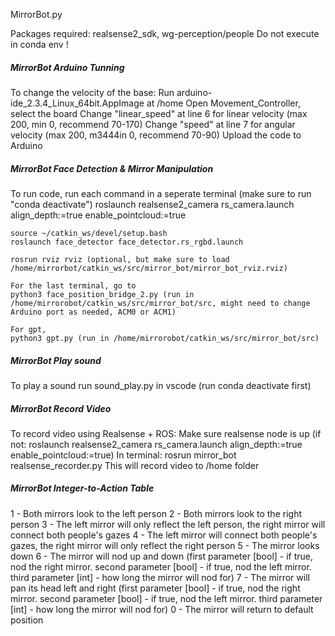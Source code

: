 MirrorBot.py 


Packages required: realsense2_sdk, wg-perception/people
Do not execute in conda env !

##### MirrorBot Arduino Tunning #####
To change the velocity of the base:
	Run arduino-ide_2.3.4_Linux_64bit.AppImage at /home
	Open Movement_Controller, select the board
	Change "linear_speed" at line 6 for linear velocity (max 200, min 0, recommend 70-170)
	Change "speed" at line 7 for angular velocity (max 200, m3444in 0, recommend 70-90)
	Upload the code to Arduino

##### MirrorBot Face Detection & Mirror Manipulation #####

To run code, run each command in a seperate terminal (make sure to run "conda deactivate")
	roslaunch realsense2_camera rs_camera.launch align_depth:=true enable_pointcloud:=true
	
	source ~/catkin_ws/devel/setup.bash
	roslaunch face_detector face_detector.rs_rgbd.launch
	
	rosrun rviz rviz (optional, but make sure to load /home/mirrorbot/catkin_ws/src/mirror_bot/mirror_bot_rviz.rviz)
	
	For the last terminal, go to 
	python3 face_position_bridge_2.py (run in /home/mirrorobot/catkin_ws/src/mirror_bot/src, might need to change Arduino port as needed, ACM0 or ACM1)

	For gpt,
	python3 gpt.py (run in /home/mirrorobot/catkin_ws/src/mirror_bot/src)

##### MirrorBot Play sound #####
To play a sound
	run sound_play.py in vscode (run conda deactivate first)

##### MirrorBot Record Video #####
To record video using Realsense + ROS:
	Make sure realsense node is up (if not: roslaunch realsense2_camera rs_camera.launch align_depth:=true enable_pointcloud:=true)
	In terminal: rosrun mirror_bot realsense_recorder.py
	This will record video to /home folder


##### MirrorBot Integer-to-Action Table
1 - Both mirrors look to the left person
2 - Both mirrors look to the right person
3 - The left mirror will only reflect the left person, the right mirror will connect both people's gazes 
4 - The left mirror will connect both people's gazes, the right mirror will only reflect the right person
5 - The mirror looks down
6 - The mirror will nod up and down (first parameter [bool] - if true, nod the right mirror. second parameter [bool] - if true, nod the left mirror. third parameter [int] - how long the mirror will nod for)
7 - The mirror will pan its head left and right (first parameter [bool] - if true, nod the right mirror. second parameter [bool] - if true, nod the left mirror. third parameter [int] - how long the mirror will nod for)
0 - The mirror will return to default position
